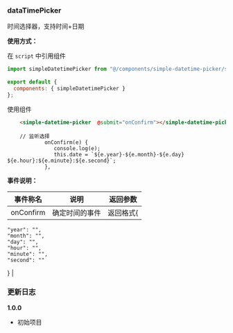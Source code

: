 
### dataTimePicker

时间选择器，支持时间+日期

**使用方式：**

在 `script` 中引用组件

```javascript
import simpleDatetimePicker from "@/components/simple-datetime-picker/simple-datetime-picker.vue";
	
export default {
  components: { simpleDatetimePicker }
};
```

使用组件

```html
	<simple-datetime-picker  @submit="onConfirm"></simple-datetime-picker>
```
```script
	// 监听选择
			onConfirm(e) {
			   console.log(e);
			   this.date = `${e.year}-${e.month}-${e.day} ${e.hour}:${e.minute}:${e.second}`;
			},
```

**事件说明：**

|事件称名|说明|返回参数|
|---|----|---|
|onConfirm|确定时间的事件|返回格式{
	"year": "",
	"month": "",
	"day": "",
	"hour": "",
	"minute": "",
	"second": ""
}
|


### 更新日志

**1.0.0**

- 初始项目